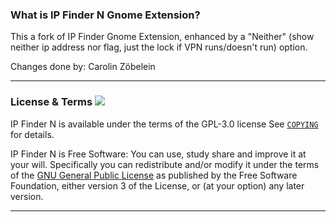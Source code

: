 ### What is IP Finder N Gnome Extension?

This a fork of IP Finder Gnome Extension, enhanced by a "Neither" (show neither ip address nor flag, just the lock if VPN runs/doesn't run) option.

Changes done by: Carolin Zöbelein

-----

### License & Terms ![](https://gitlab.com/LinxGem33/IP-Finder/raw/master/screens/Copyleft-16.png)

IP Finder N is available under the terms of the GPL-3.0 license See [`COPYING`](https://gitlab.com/LinxGem33/IP-Finder/blob/master/COPYING) for details.

IP Finder N is Free Software: You can use, study share and improve it at your will. Specifically you can redistribute and/or modify it under the terms of the [GNU General Public License](https://www.gnu.org/licenses/gpl.html) as published by the Free Software Foundation, either version 3 of the License, or (at your option) any later version.

-----
